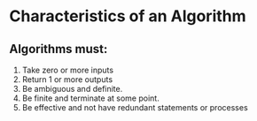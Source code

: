 # Characteristics of an Algorithm

## Algorithms must:
1. Take zero or more inputs
2. Return 1 or more outputs
3. Be ambiguous and definite.
4. Be finite and terminate at some point.
5. Be effective and not have redundant statements or processes